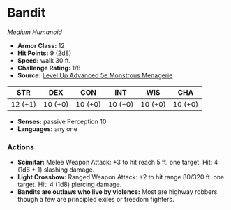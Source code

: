 # Bandit

*Medium* *Humanoid*

- **Armor Class:** 12
- **Hit Points:** 9 (2d8)
- **Speed:** walk 30 ft.
- **Challenge Rating:** 1/8
- **Source:** [Level Up Advanced 5e Monstrous Menagerie](https://www.levelup5e.com)

| STR | DEX | CON | INT | WIS | CHA |
| --- | --- | --- | --- | --- | --- |
| 12 (+1) | 10 (+0) | 10 (+0) | 10 (+0) | 10 (+0) | 10 (+0) |

- **Senses:** passive Perception 10
- **Languages:** any one
### Actions
- **Scimitar:** Melee Weapon Attack: +3 to hit  reach 5 ft.  one target. Hit: 4 (1d6 + 1) slashing damage.
- **Light Crossbow:** Ranged Weapon Attack: +2 to hit  range 80/320 ft.  one target. Hit: 4 (1d8) piercing damage.
- **Bandits are outlaws who live by violence:** Most are highway robbers  though a few are principled exiles or freedom fighters.
